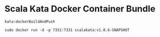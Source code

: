 # Scala Kata Docker Container Bundle

`kata:dockerBuildAndPush`

`sudo docker run -d -p 7331:7331 scalakata:v1.0.6-SNAPSHOT`